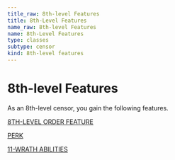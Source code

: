 ```yaml
---
title_raw: 8th-level Features
title: 8th-Level Features
name_raw: 8th-level Features
name: 8th-Level Features
type: classes
subtype: censor
kind: 8th-level features
---
```


# 8th-level Features

As an 8th-level censor, you gain the following features.

[8TH-LEVEL ORDER FEATURE](./8th-Level%20Order%20Feature/8th-Level%20Order%20Feature.md)

[PERK](./Perk.md)

[11-WRATH ABILITIES](./11-Wrath%20Abilities/11-Wrath%20Abilities.md)
